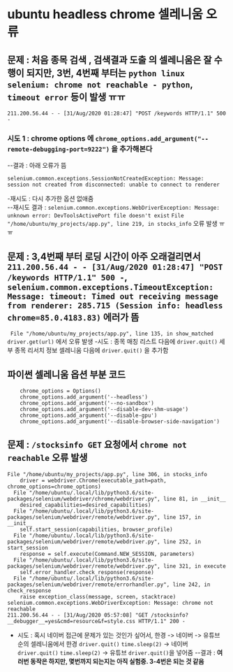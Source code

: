 # ubuntu headless chrome 셀레니움 오류
## 문제 : 처음 종목 검색 , 검색결과 도출 의 셀레니움은 잘 수행이 되지만, 3번, 4번째 부터는 `python linux selenium: chrome not reachable - python`, `timeout error` 등이 발생 ㅠㅠ 
`211.200.56.44 - - [31/Aug/2020 01:28:47] "POST /keywords HTTP/1.1" 500 -`

### 시도 1 : chrome options 에 `chrome_options.add_argument("--remote-debugging-port=9222")` 을 추가해본다 
--결과 : 아래 오류가 뜸 
```
selenium.common.exceptions.SessionNotCreatedException: Message: session not created from disconnected: unable to connect to renderer
```
-재시도 : 다시 추가한 옵션 없애줌   
--재시도 결과 : `selenium.common.exceptions.WebDriverException: Message: unknown error: DevToolsActivePort file doesn't exist`
`File "/home/ubuntu/my_projects/app.py", line 219, in stocks_info` 오류 발생 ㅠㅠ 

## 문제 : 3,4번째 부터 로딩 시간이 아주 오래걸리면서 `211.200.56.44 - - [31/Aug/2020 01:28:47] "POST /keywords HTTP/1.1" 500 -`, `selenium.common.exceptions.TimeoutException: Message: timeout: Timed out receiving message from renderer: 285.715 (Session info: headless chrome=85.0.4183.83)` 에러가 뜸 
` File "/home/ubuntu/my_projects/app.py", line 135, in show_matched
    driver.get(url)` 에서 오류 발생 
 -시도 : 종목 매칭 리스트 다음에 `driver.quit()` 세부 종목 리서치 정보 셀레니움 다음에 `driver.quit()` 을 추가함 
 

## 파이썬 셀레니움 옵션 부분 코드 
```
    chrome_options = Options()
    chrome_options.add_argument('--headless')
    chrome_options.add_argument('--no-sandbox')
    chrome_options.add_argument('--disable-dev-shm-usage')
    chrome_options.add_argument('--disable-gpu')
    chrome_options.add_argument('--disable-browser-side-navigation')
```

## 문제 : `/stocksinfo GET` 요청에서 `chrome not reachable` 오류 발생 
```
File "/home/ubuntu/my_projects/app.py", line 306, in stocks_info
    driver = webdriver.Chrome(executable_path=path, chrome_options=chrome_options)
  File "/home/ubuntu/.local/lib/python3.6/site-packages/selenium/webdriver/chrome/webdriver.py", line 81, in __init__
    desired_capabilities=desired_capabilities)
  File "/home/ubuntu/.local/lib/python3.6/site-packages/selenium/webdriver/remote/webdriver.py", line 157, in __init__
    self.start_session(capabilities, browser_profile)
  File "/home/ubuntu/.local/lib/python3.6/site-packages/selenium/webdriver/remote/webdriver.py", line 252, in start_session
    response = self.execute(Command.NEW_SESSION, parameters)
  File "/home/ubuntu/.local/lib/python3.6/site-packages/selenium/webdriver/remote/webdriver.py", line 321, in execute
    self.error_handler.check_response(response)
  File "/home/ubuntu/.local/lib/python3.6/site-packages/selenium/webdriver/remote/errorhandler.py", line 242, in check_response
    raise exception_class(message, screen, stacktrace)
selenium.common.exceptions.WebDriverException: Message: chrome not reachable
211.200.56.44 - - [31/Aug/2020 05:57:08] "GET /stocksinfo?__debugger__=yes&cmd=resource&f=style.css HTTP/1.1" 200 -
```

- 시도 : 혹시 네이버 접근에 문제가 있는 것인가 싶어서, 한경 -> 네이버 -> 유튜브 순의 셀레니움에서 한경 `driver.quit()` `time.sleep(2)` -> 네이버 `driver.quit()` `time.sleep(2)` -> 유튜브 `driver.quit()`을 넣어줌
--결과 : **여러번 동작은 하지만, 몇번까지 되는지는 아직 실험중. 3-4번은 되는 것 같음**
  
